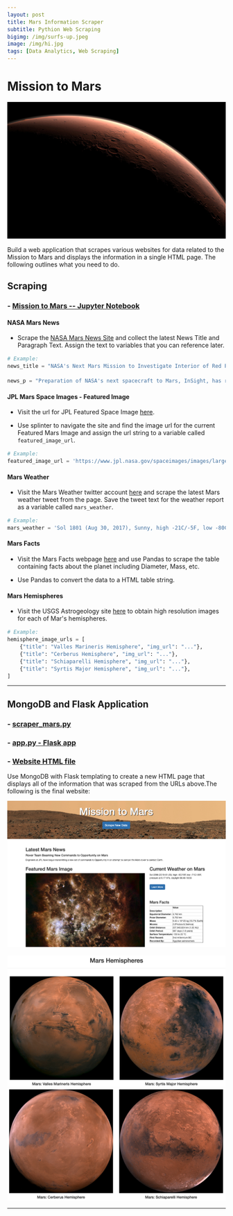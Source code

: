 ```yaml
---
layout: post
title: Mars Information Scraper
subtitle: Pythion Web Scraping
bigimg: /img/surfs-up.jpeg
image: /img/hi.jpg
tags: [Data Analytics, Web Scraping]
---
```


# Mission to Mars    

![mission_to_mars](img/mission_to_mars.jpg)

Build a web application that scrapes various websites for data related to the Mission to Mars and displays the information in a single HTML page. The following outlines what you need to do.

## Scraping

### - [Mission to Mars -- Jupyter Notebook](https://nbviewer.jupyter.org/github/Pyligent/mars_scraper/blob/master/mission_to_mars_tj.ipynb)

#### NASA Mars News

* Scrape the [NASA Mars News Site](https://mars.nasa.gov/news/) and collect the latest News Title and Paragraph Text. Assign the text to variables that you can reference later.

```python
# Example:
news_title = "NASA's Next Mars Mission to Investigate Interior of Red Planet"

news_p = "Preparation of NASA's next spacecraft to Mars, InSight, has ramped up this summer, on course for launch next May from Vandenberg Air Force Base in central California -- the first interplanetary launch in history from America's West Coast."
```

#### JPL Mars Space Images - Featured Image

* Visit the url for JPL Featured Space Image [here](https://www.jpl.nasa.gov/spaceimages/?search=&category=Mars).

* Use splinter to navigate the site and find the image url for the current Featured Mars Image and assign the url string to a variable called `featured_image_url`.

```python
# Example:
featured_image_url = 'https://www.jpl.nasa.gov/spaceimages/images/largesize/PIA16225_hires.jpg'
```

#### Mars Weather

* Visit the Mars Weather twitter account [here](https://twitter.com/marswxreport?lang=en) and scrape the latest Mars weather tweet from the page. Save the tweet text for the weather report as a variable called `mars_weather`.

```python
# Example:
mars_weather = 'Sol 1801 (Aug 30, 2017), Sunny, high -21C/-5F, low -80C/-112F, pressure at 8.82 hPa, daylight 06:09-17:55'
```

#### Mars Facts

* Visit the Mars Facts webpage [here](http://space-facts.com/mars/) and use Pandas to scrape the table containing facts about the planet including Diameter, Mass, etc.

* Use Pandas to convert the data to a HTML table string.

#### Mars Hemispheres

* Visit the USGS Astrogeology site [here](https://astrogeology.usgs.gov/search/results?q=hemisphere+enhanced&k1=target&v1=Mars) to obtain high resolution images for each of Mar's hemispheres.


```python
# Example:
hemisphere_image_urls = [
    {"title": "Valles Marineris Hemisphere", "img_url": "..."},
    {"title": "Cerberus Hemisphere", "img_url": "..."},
    {"title": "Schiaparelli Hemisphere", "img_url": "..."},
    {"title": "Syrtis Major Hemisphere", "img_url": "..."},
]
```

- - -

## MongoDB and Flask Application

### - [scraper_mars.py](https://github.com/Pyligent/mars_scraper/blob/master/scrape_mars.py)   
### - [app.py - Flask app](https://github.com/Pyligent/mars_scraper/blob/master/app.py)   
### - [Website HTML file](https://github.com/Pyligent/mars_scraper/blob/master/templates/index.html)   

Use MongoDB with Flask templating to create a new HTML page that displays all of the information that was scraped from the URLs above.The following is the final website:

![final_app_part1.png](img/Flaskapp_web1.png)   
<br>
![final_app_part2.png](img/web2.png)
![final_app_part3.png](img/web3.png)

- - -
